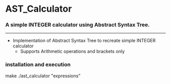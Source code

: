 # AST_Calculator

### A simple INTEGER calculator using Abstract Syntax Tree.
<hr>

* Implementation of Abstract Syntax Tree to recreate simple INTEGER calculator
  * Supports Arithmetic operations and brackets only

### installation and execution
make
./ast_calculator "expressions"
